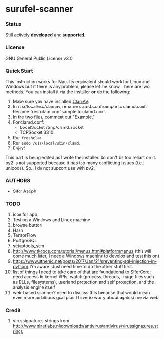# surufel-scanner

### Status

Still actively **developed** and **supported**.

### License

GNU General Public License v3.0

### Quick Start

This instruction works for Mac. Its equivalent should work for Linux and Windows but if there is any problem, please let me know.
There are two methods. You can install it via the installer **or** do the following:

1. Make sure you have installed [ClamAV](https://www.clamav.net).
2. In /usr/local/etc/clamav, rename clamd.conf.sample to clamd.conf. Rename freshclam.conf.sample to clamd.conf.
3. In the two files, comment out "Example."
4. For clamd.conf:
    * LocalSocket /tmp/clamd.socket
    * TCPSocket 3310
5. Run `freshclam`.
6. Run `sudo /usr/local/sbin/clamd`.
7. Enjoy!

This part is being edited as I write the installer. So don't be too reliant on it. py2 is not supported because it has too many conflicting issues (i.e.: unicode). So.. I do not support use with py2.

### AUTHORS

* [Sifer Aseph](https://github.com/Surufel)

### TODO

1. icon for app
2. Test on a Windows and Linux machine.
3. browse button
4. Hash
5. TensorFlow
6. PostgreSQL
7. setuptools_scm
8. http://www.tkdocs.com/tutorial/menus.html#platformmenus (this will come much later, I need a Windows machine to develop and test this on)
9. https://www.athenic.net/posts/2017/Jan/21/preventing-sql-injection-in-python/ I'm aware. Just need time to do the other stuff first.
10. list of things I need to take care of that are foundational to SiferCore: need access to kernel APIs, watch (process, threads, image files such as DLLs, filesystems), userland protection and self protection, and the analysis engine itself
11. web-based scanner? need to discuss this because that would mean even more ambitious goal plus I have to worry about against me via web

### Credit

1. virussignatures.strings from http://www.nlnetlabs.nl/downloads/antivirus/antivirus/virussignatures.strings
